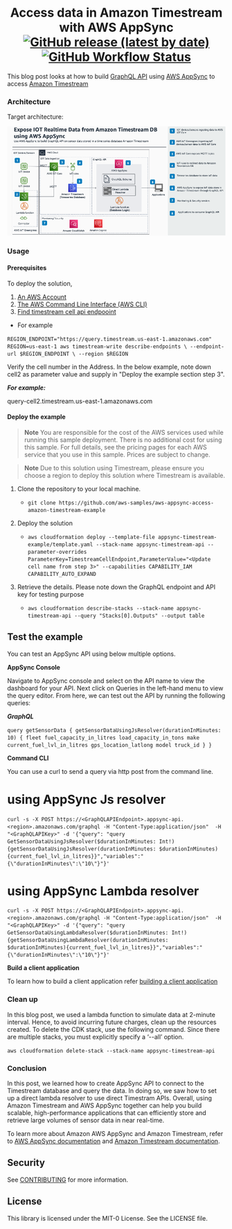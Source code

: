<h1 align="center">
Access data in Amazon Timestream with AWS AppSync
<br>
   <a href="https://github.com/aws-samples/aws-appsync-access-amazon-timestream-example/releases"><img alt="GitHub release (latest by date)" src="https://img.shields.io/github/v/release/aws-samples/aws-appsync-access-amazon-timestream-example?display_name=tag"></a>
   <a href="https://github.com/aws-samples/aws-appsync-access-amazon-timestream-example//actions"><img alt="GitHub Workflow Status" src="https://github.com/aws-samples/aws-appsync-access-amazon-timestream-example/workflows/Unit%20Tests/badge.svg"></a>
</h1>

This blog post looks at how to build [GraphQL API](https://graphql.org/) using [AWS AppSync](https://docs.aws.amazon.com/appsync/latest/devguide/what-is-appsync.html) to access [Amazon Timestream](https://aws.amazon.com/timestream/)

### Architecture

Target architecture:

<p align="center">
  <img src="docs/Appsync-timestream.png" alt="AWS Architecture Diagram" />
</p>

### Usage

#### Prerequisites
To deploy the solution,

1. [An AWS Account](https://signin.aws.amazon.com/signin?redirect_uri=https%3A%2F%2Fportal.aws.amazon.com%2Fbilling%2Fsignup%2Fresume&client_id=signup)
3. [The AWS Command Line Interface (AWS CLI)](https://docs.aws.amazon.com/cli/latest/userguide/getting-started-install.html)
3. [Find timestream cell api endpooint](https://docs.aws.amazon.com/timestream/latest/developerguide/Using-API.endpoint-discovery.describe-endpoints.implementation.html)
* For example

`
REGION_ENDPOINT="https://query.timestream.us-east-1.amazonaws.com"
REGION=us-east-1
aws timestream-write describe-endpoints \
--endpoint-url $REGION_ENDPOINT \
--region $REGION
`

Verify the cell number in the Address. In the below example, note down cell2 as parameter value and supply in "Deploy the example section step 3".

***For example:***

query-cell2.timestream.us-east-1.amazonaws.com

#### Deploy the example

> **Note**
You are responsible for the cost of the AWS services used while running this sample deployment. There is no additional
cost for using this sample. For full details, see the pricing pages for each AWS service that you use in this sample. Prices are subject to change.

> **Note**
Due to this solution using Timestream, please ensure you choose a region to deploy this solution where Timestream is available.


1. Clone the repository to your local machine.
    * `git clone https://github.com/aws-samples/aws-appsync-access-amazon-timestream-example`

3. Deploy the solution
    * `aws cloudformation deploy --template-file appsync-timestream-example/template.yaml --stack-name appsync-timestream-api --parameter-overrides ParameterKey=TimestreamCellEndpoint,ParameterValue="<Update cell name from step 3>" --capabilities CAPABILITY_IAM CAPABILITY_AUTO_EXPAND`

4. Retrieve the details. Please note down the GraphQL endpoint and API key for testing purpose
    * `aws cloudformation describe-stacks --stack-name appsync-timestream-api --query "Stacks[0].Outputs" --output table`

## Test the example

You can test an AppSync API using below multiple options. 

**AppSync Console**

Navigate to AppSync console and select on the API name to view the dashboard for your API. Next click on Queries in the left-hand menu to view the query editor. From here, we can test out the API by running the following queries:

***GraphQL***

`
query getSensorData {
  getSensorDataUsingJsResolver(durationInMinutes: 10) {
    fleet
    fuel_capacity_in_litres
    load_capacity_in_tons
    make
    current_fuel_lvl_in_litres
    gps_location_latlong
    model
    truck_id
  }
}
`

**Command CLI**

You can use a curl to send a query via http post from the command line.

# using AppSync Js resolver

`curl -s -X POST https://<GraphQLAPIEndpoint>.appsync-api.<region>.amazonaws.com/graphql -H "Content-Type:application/json"  -H "<GraphQLAPIKey>" -d '{"query": "query GetSensorDataUsingJsResolver($durationInMinutes: Int!){getSensorDataUsingJsResolver(durationInMinutes: $durationInMinutes){current_fuel_lvl_in_litres}}","variables":"{\"durationInMinutes\":\"10\"}"}'`

# using AppSync Lambda resolver

`curl -s -X POST https://<GraphQLAPIEndpoint>.appsync-api.<region>.amazonaws.com/graphql -H "Content-Type:application/json"  -H "<GraphQLAPIKey>" -d '{"query": "query GetSensorDataUsingLambdaResolver($durationInMinutes: Int!){getSensorDataUsingLambdaResolver(durationInMinutes: $durationInMinutes){current_fuel_lvl_in_litres}}","variables":"{\"durationInMinutes\":\"10\"}"}'`



**Build a client application**

To learn how to build a client application refer [building a client application](https://docs.aws.amazon.com/appsync/latest/devguide/building-a-client-app.html)
### Clean up

In this blog post, we used a lambda function to simulate data at 2-minute interval. Hence, to avoid incurring future charges, clean up the resources created. To delete the CDK stack, use the following command. Since there are multiple stacks, you must explicitly specify a ‘--all’ option.

`aws cloudformation delete-stack --stack-name appsync-timestream-api`

### Conclusion

In this post, we learned how to create AppSync API to connect to the Timestream database and query the data. In doing so, we saw how to set up a direct lambda resolver to use direct Timestram APIs. Overall, using Amazon Timestream and AWS AppSync together can help you build scalable, high-performance applications that can efficiently store and retrieve large volumes of sensor data in near real-time. 

To learn more about Amazon AWS AppSync and Amazon Timestream, refer to [AWS AppSync documentation](https://aws.amazon.com/appsync/) and [Amazon Timestream documentation](https://aws.amazon.com/timestream/).  


## Security
See [CONTRIBUTING](CONTRIBUTING.md#security-issue-notifications) for more information.

## License
This library is licensed under the MIT-0 License. See the LICENSE file.
